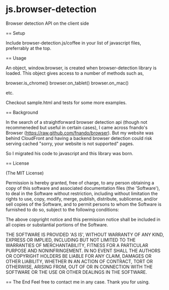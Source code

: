 js.browser-detection
====================

Browser detection API on the client side

== Setup

Include browser-detection.js/coffee in your list of javascript files, preferrably at
the top.

== Usage

An object, window.browser, is created when browser-detection library
is loaded. This object gives access to a number of methods such as,

browser.is_chrome()
browser.on_tablet()
browser.on_mac()

etc.

Checkout sample.html and tests for some more examples.

== Background

In the search of a straightforward browser detection api (though not
recommeneded but useful in certain cases), I came across fnando's
Browser (https://raw.github.com/fnando/browser). But my website was
behind CloudFront and having a backend browser detection could risk serving cached "sorry, your website
is not supported" pages.

So I migrated his code to javascript and this library was born.

== License

(The MIT License)

Permission is hereby granted, free of charge, to any person obtaining
a copy of this software and associated documentation files (the
'Software'), to deal in the Software without restriction, including
without limitation the rights to use, copy, modify, merge, publish,
distribute, sublicense, and/or sell copies of the Software, and to
permit persons to whom the Software is furnished to do so, subject to
the following conditions:

The above copyright notice and this permission notice shall be
included in all copies or substantial portions of the Software.

THE SOFTWARE IS PROVIDED 'AS IS', WITHOUT WARRANTY OF ANY KIND,
EXPRESS OR IMPLIED, INCLUDING BUT NOT LIMITED TO THE WARRANTIES OF
MERCHANTABILITY, FITNESS FOR A PARTICULAR PURPOSE AND NONINFRINGEMENT.
IN NO EVENT SHALL THE AUTHORS OR COPYRIGHT HOLDERS BE LIABLE FOR ANY
CLAIM, DAMAGES OR OTHER LIABILITY, WHETHER IN AN ACTION OF CONTRACT,
TORT OR OTHERWISE, ARISING FROM, OUT OF OR IN CONNECTION WITH THE
SOFTWARE OR THE USE OR OTHER DEALINGS IN THE SOFTWARE.

== The End
Feel free to contact me in any case. Thank you for using.
